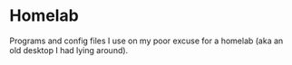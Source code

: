 # Homelab

Programs and config files I use on my poor excuse for a homelab (aka an old desktop I had lying around).
